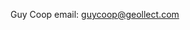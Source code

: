 Guy Coop
email: guycoop@geollect.com

<!---
guycoop-geollect/guycoop-geollect is a ✨ special ✨ repository because its `README.md` (this file) appears on your GitHub profile.
You can click the Preview link to take a look at your changes.
--->
